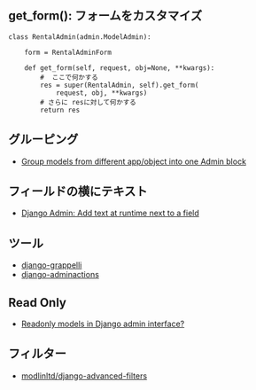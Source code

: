 ## get_form(): フォームをカスタマイズ

~~~
class RentalAdmin(admin.ModelAdmin):                                                

    form = RentalAdminForm                                                          

    def get_form(self, request, obj=None, **kwargs):                                
		#  ここで何かする                                                                                    
        res = super(RentalAdmin, self).get_form(                                    
            request, obj, **kwargs)                                                 
		# さらに resに対して何かする                                                                                    
        return res  
~~~        

## グルーピング

- [Group models from different app/object into one Admin block](https://stackoverflow.com/questions/10561091/group-models-from-different-app-object-into-one-admin-block)

## フィールドの横にテキスト

- [Django Admin: Add text at runtime next to a field](https://stackoverflow.com/questions/6304176/django-admin-add-text-at-runtime-next-to-a-field)


## ツール

- [django-grappelli](http://django-grappelli.readthedocs.org/en/latest/index.html)
- [django-adminactions](https://github.com/saxix/django-adminactions)


## Read Only

- [Readonly models in Django admin interface?](https://stackoverflow.com/questions/8265328/readonly-models-in-django-admin-interface)


## フィルター

- [modlinltd/django-advanced-filters](https://github.com/modlinltd/django-advanced-filters)
